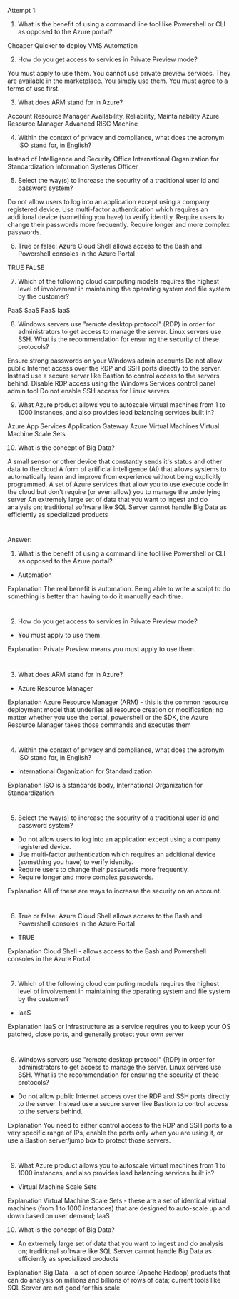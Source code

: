 Attempt 1:

1. What is the benefit of using a command line tool like Powershell or CLI as opposed to the Azure portal?

Cheaper
Quicker to deploy VMS
Automation

2. How do you get access to services in Private Preview mode?

You must apply to use them.
You cannot use private preview services.
They are available in the marketplace. You simply use them.
You must agree to a terms of use first.

3. What does ARM stand for in Azure?

Account Resource Manager
Availability, Reliability, Maintainability
Azure Resource Manager
Advanced RISC Machine

4. Within the context of privacy and compliance, what does the acronym ISO stand for, in English?

Instead of
Intelligence and Security Office
International Organization for Standardization
Information Systems Officer

5. Select the way(s) to increase the security of a traditional user id and password system?

Do not allow users to log into an application except using a company registered device.
Use multi-factor authentication which requires an additional device (something you have) to verify identity.
Require users to change their passwords more frequently.
Require longer and more complex passwords.

6. True or false: Azure Cloud Shell allows access to the Bash and Powershell consoles in the Azure Portal

TRUE
FALSE

7. Which of the following cloud computing models requires the highest level of involvement in maintaining the operating system and file system by the customer?

PaaS
SaaS
FaaS
IaaS

8. Windows servers use "remote desktop protocol" (RDP) in order for administrators to get access to manage the server. Linux servers use SSH. What is the recommendation for ensuring the security of these protocols?

Ensure strong passwords on your Windows admin accounts
Do not allow public Internet access over the RDP and SSH ports directly to the server. Instead use a secure server like Bastion to control access to the servers behind.
Disable RDP access using the Windows Services control panel admin tool
Do not enable SSH access for Linux servers

9. What Azure product allows you to autoscale virtual machines from 1 to 1000 instances, and also provides load balancing services built in?

Azure App Services
Application Gateway
Azure Virtual Machines
Virtual Machine Scale Sets

10. What is the concept of Big Data?

A small sensor or other device that constantly sends it's status and other data to the cloud
A form of artificial intelligence (Al) that allows systems to automatically learn and improve from experience without being explicitly programmed.
A set of Azure services that allow you to use execute code in the cloud but don't require (or even allow) you to manage the underlying server
An extremely large set of data that you want to ingest and do analysis on; traditional software like SQL Server cannot handle Big Data as efficiently as specialized products

#

Answer: 

1. What is the benefit of using a command line tool like Powershell or CLI as opposed to the Azure portal?

- Automation

Explanation
The real benefit is automation. Being able to write a script to do something is better than having to do it manually each time.

#

2. How do you get access to services in Private Preview mode?

- You must apply to use them.

Explanation
Private Preview means you must apply to use them.

#

3. What does ARM stand for in Azure?

- Azure Resource Manager

Explanation
Azure Resource Manager (ARM) - this is the common resource deployment model that underlies all resource creation or modification; no matter whether you use the portal, powershell or the SDK, the Azure Resource Manager takes those commands and executes them

#

4. Within the context of privacy and compliance, what does the acronym ISO stand for, in English?

- International Organization for Standardization

Explanation
ISO is a standards body, International Organization for Standardization

#

5. Select the way(s) to increase the security of a traditional user id and password system?

- Do not allow users to log into an application except using a company registered device.
- Use multi-factor authentication which requires an additional device (something you have) to verify identity.
- Require users to change their passwords more frequently.
- Require longer and more complex passwords.

Explanation
All of these are ways to increase the security on an account.

#

6. True or false: Azure Cloud Shell allows access to the Bash and Powershell consoles in the Azure Portal

- TRUE

Explanation
Cloud Shell - allows access to the Bash and Powershell consoles in the Azure Portal

#

7. Which of the following cloud computing models requires the highest level of involvement in maintaining the operating system and file system by the customer?

- IaaS

Explanation
IaaS or Infrastructure as a service requires you to keep your OS patched, close ports, and generally protect your own server

#

8. Windows servers use "remote desktop protocol" (RDP) in order for administrators to get access to manage the server. Linux servers use SSH. What is the recommendation for ensuring the security of these protocols?

- Do not allow public Internet access over the RDP and SSH ports directly to the server. Instead use a secure server like Bastion to control access to the servers behind.

Explanation
You need to either control access to the RDP and SSH ports to a very specific range of IPs, enable the ports only when you are using it, or use a Bastion server/jump box to protect those servers.

#

9. What Azure product allows you to autoscale virtual machines from 1 to 1000 instances, and also provides load balancing services built in?

- Virtual Machine Scale Sets

Explanation
Virtual Machine Scale Sets - these are a set of identical virtual machines (from 1 to 1000 instances) that are designed to auto-scale up and down based on user demand; IaaS

10. What is the concept of Big Data?

- An extremely large set of data that you want to ingest and do analysis on; traditional software like SQL Server cannot handle Big Data as efficiently as specialized products

Explanation
Big Data - a set of open source (Apache Hadoop) products that can do analysis on millions and billions of rows of data; current tools like SQL Server are not good for this scale
